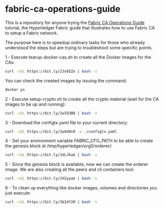 # fabric-ca-operations-guide

This is a repository for anyone trying the [Fabric CA Operations Guide](https://hyperledger-fabric-ca.readthedocs.io/en/latest/operations_guide.html) tutorial, the Hyperledger Fabric guide that illustrates how to use Fabric CA to setup a Fabric network.

The purpose here is to speedup ordinary tasks for those who already understood the steps but are trying to troubleshoot some specific points.

1 - Execute tearup-docker-cas.sh to create all the Docker images for the CAs:

```bash
curl -sSL https://bit.ly/2JsEEZo | bash -s
```

You can check the created images by issuing the command:

```bash
docker ps
```

2 - Execute setup-crypto.sh to create all the crypto material (wait for the CA images to be up and running):

```bash
curl -sSL https://bit.ly/2wIQ3BD | bash -s
```

3 - Download the configtx.yaml file to your current directory: 

```bash
curl -sSL https://bit.ly/2w4dOn9 -o ./configtx.yaml
```

4 - Set your environment variable FABRIC_CFG_PATH to be able to create the genesis block at /tmp/hyperledger/org0/orderer/:

```bash
curl -sSL https://bit.ly/3dLJkaG | bash -s
```

5 - Since the genesis block is available, now we can create the orderer image. We are also creating all the peers and cli containers tool:

```bash
curl -sSL https://bit.ly/2X2yyae | bash -s
```

6 - To clean up everything like docker images, volumes and directories you just execute:

```bash
curl -sSL https://bit.ly/3bIdY2H | bash -s
```
